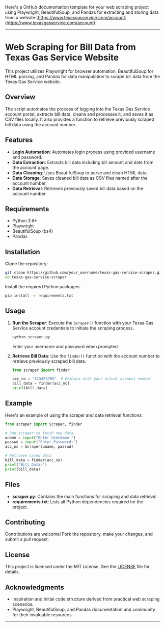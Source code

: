 Here's a GitHub documentation template for your web scraping project using Playwright, BeautifulSoup, and Pandas for extracting and storing data from a website:[https://www.texasgasservice.com/account](https://www.texasgasservice.com/account)

---

# Web Scraping for Bill Data from Texas Gas Service Website

This project utilizes Playwright for browser automation, BeautifulSoup for HTML parsing, and Pandas for data manipulation to scrape bill data from the Texas Gas Service website.

## Overview

The script automates the process of logging into the Texas Gas Service account portal, extracts bill data, cleans and processes it, and saves it as CSV files locally. It also provides a function to retrieve previously scraped bill data using the account number.

## Features

- **Login Automation**: Automates login process using provided username and password.
- **Data Extraction**: Extracts bill data including bill amount and date from the account page.
- **Data Cleaning**: Uses BeautifulSoup to parse and clean HTML data.
- **Data Storage**: Saves cleaned bill data as CSV files named after the account number.
- **Data Retrieval**: Retrieves previously saved bill data based on the account number.

## Requirements

- Python 3.6+
- Playwright
- BeautifulSoup (bs4)
- Pandas

## Installation

Clone the repository:

```bash
git clone https://github.com/your_username/texas-gas-service-scraper.git
cd texas-gas-service-scraper
```

Install the required Python packages:

```bash
pip install -r requirements.txt
```

## Usage

1. **Run the Scraper**: Execute the `Scraper()` function with your Texas Gas Service account credentials to initiate the scraping process.

   ```bash
   python scraper.py
   ```

   Enter your username and password when prompted.

2. **Retrieve Bill Data**: Use the `finder()` function with the account number to retrieve previously scraped bill data.

   ```python
   from scraper import finder

   acc_no = "123456789"  # Replace with your actual account number
   bill_data = finder(acc_no)
   print(bill_data)
   ```

## Example

Here's an example of using the scraper and data retrieval functions:

```python
from scraper import Scraper, finder

# Run scraper to fetch new data
uname = input("Enter Username:")
passwd = input("Enter Password:")
acc_no = Scraper(uname, passwd)

# Retrieve saved data
bill_data = finder(acc_no)
print("Bill Data:")
print(bill_data)
```

## Files

- **scraper.py**: Contains the main functions for scraping and data retrieval.
- **requirements.txt**: Lists all Python dependencies required for the project.

## Contributing

Contributions are welcome! Fork the repository, make your changes, and submit a pull request.

## License

This project is licensed under the MIT License. See the [LICENSE](LICENSE) file for details.

## Acknowledgments

- Inspiration and initial code structure derived from practical web scraping scenarios.
- Playwright, BeautifulSoup, and Pandas documentation and community for their invaluable resources.

---

